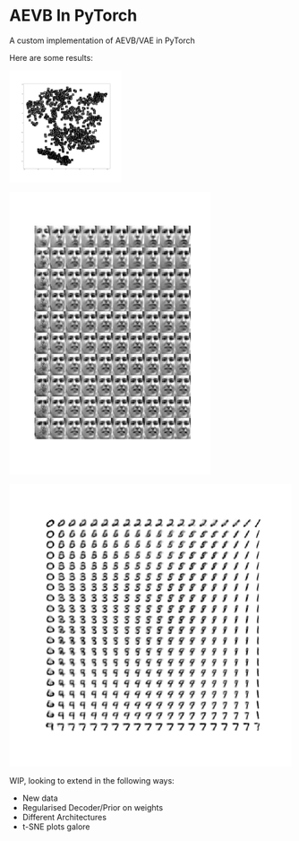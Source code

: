 # AEVB In PyTorch

A custom implementation of AEVB/VAE in PyTorch

Here are some results:

<img src="Images/tSNE_20D.png" alt="tSNE Decomp of 20D latent space" style="width: 200px;"/>

![Frey Face](Images/Frey.png?raw=true "Interpolation Plot: Frey")

![MNIST](Images/MNIST.png?raw=true "Interpolation Plot: MNIST")


WIP, looking to extend in the following ways:
* New data
* Regularised Decoder/Prior on weights
* Different Architectures
* t-SNE plots galore
